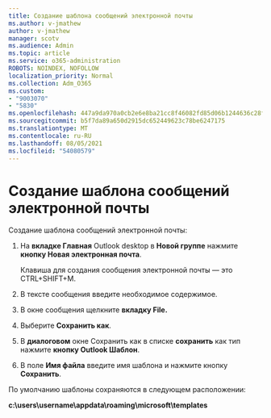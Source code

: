 ```yaml
---
title: Создание шаблона сообщений электронной почты
ms.author: v-jmathew
author: v-jmathew
manager: scotv
ms.audience: Admin
ms.topic: article
ms.service: o365-administration
ROBOTS: NOINDEX, NOFOLLOW
localization_priority: Normal
ms.collection: Adm_O365
ms.custom:
- "9003070"
- "5830"
ms.openlocfilehash: 447a9da970a0cb2e6e8ba21cc8f46082fd85d06b1244636c28fdebc2d911531d
ms.sourcegitcommit: b5f7da89a650d2915dc652449623c78be6247175
ms.translationtype: MT
ms.contentlocale: ru-RU
ms.lasthandoff: 08/05/2021
ms.locfileid: "54080579"
---
```

# <a name="create-an-email-message-template"></a>Создание шаблона сообщений электронной почты

Создание шаблона сообщений электронной почты:

1. На **вкладке Главная** Outlook desktop в **Новой группе** нажмите **кнопку Новая электронная почта**.

    Клавиша для создания сообщения электронной почты — это CTRL+SHIFT+M.

2. В тексте сообщения введите необходимое содержимое.
3. В окне сообщения щелкните **вкладку File.**
4. Выберите **Сохранить как**.
5. В **диалоговом** окне Сохранить как в списке **сохранить** как тип нажмите **кнопку Outlook Шаблон**.
6. В поле **Имя файла** введите имя шаблона и нажмите кнопку **Сохранить**.

По умолчанию шаблоны сохраняются в следующем расположении:

**c:\users\username\appdata\roaming\microsoft\templates**
